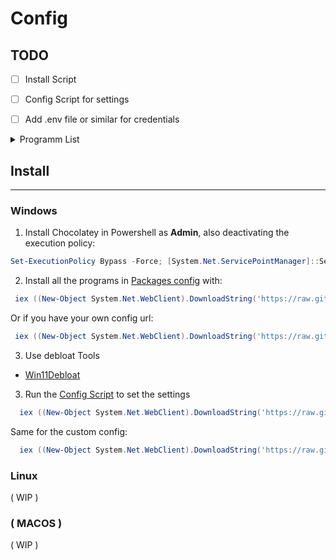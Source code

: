 <h1>Config</h1>

## TODO
- [ ] Install Script
- [ ] Config Script for settings
- [ ] Add .env file or similar for credentials



<details>
<summary>Programm List </summary>

- [ ] Arc browser

### Scripts
- [ ] SpotX
- [ ] Vencord

</details>

## Install
---
### Windows

1. Install Chocolatey in Powershell as **Admin**, also deactivating the execution policy:
```powershell
Set-ExecutionPolicy Bypass -Force; [System.Net.ServicePointManager]::SecurityProtocol = [System.Net.ServicePointManager]::SecurityProtocol -bor 3072; iex ((New-Object System.Net.WebClient).DownloadString('https://community.chocolatey.org/install.ps1'))
```

2. Install all the programs in [Packages config](Windows/packages/) with:
```powershell
 iex ((New-Object System.Net.WebClient).DownloadString('https://raw.githubusercontent.com/DotNaos/Config/main/Windows/install.ps1'))
```

Or if you have your own config url:
```powershell
 iex ((New-Object System.Net.WebClient).DownloadString('https://raw.githubusercontent.com/DotNaos/Config/main/Windows/custom_install.ps1'))
```


3. Use debloat Tools

- [Win11Debloat](https://github.com/Raphire/Win11Debloat)



3. Run the [Config Script](Windows/config.ps1) to set the settings
```powershell
  iex ((New-Object System.Net.WebClient).DownloadString('https://raw.githubusercontent.com/DotNaos/Config/main/Windows/config.ps1'))
```

Same for the custom config:
```powershell
  iex ((New-Object System.Net.WebClient).DownloadString('https://raw.githubusercontent.com/DotNaos/Config/main/Windows/custom_config.ps1'))
``` 

### Linux
( WIP )

### ( MACOS )
( WIP )
